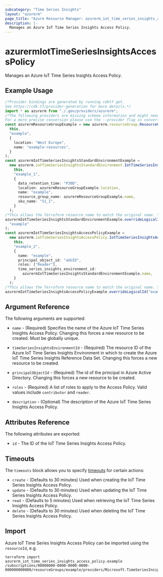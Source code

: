 ```yaml
---
subcategory: "Time Series Insights"
layout: "azurerm"
page_title: "Azure Resource Manager: azurerm_iot_time_series_insights_access_policy"
description: |-
  Manages an Azure IoT Time Series Insights Access Policy.
---
```


# azurermIotTimeSeriesInsightsAccessPolicy

Manages an Azure IoT Time Series Insights Access Policy.

## Example Usage

```typescript
/*Provider bindings are generated by running cdktf get.
See https://cdk.tf/provider-generation for more details.*/
import * as azurerm from "./.gen/providers/azurerm";
/*The following providers are missing schema information and might need manual adjustments to synthesize correctly: azurerm.
For a more precise conversion please use the --provider flag in convert.*/
const azurermResourceGroupExample = new azurerm.resourceGroup.ResourceGroup(
  this,
  "example",
  {
    location: "West Europe",
    name: "example-resources",
  }
);
const azurermIotTimeSeriesInsightsStandardEnvironmentExample =
  new azurerm.iotTimeSeriesInsightsStandardEnvironment.IotTimeSeriesInsightsStandardEnvironment(
    this,
    "example_1",
    {
      data_retention_time: "P30D",
      location: azurermResourceGroupExample.location,
      name: "example",
      resource_group_name: azurermResourceGroupExample.name,
      sku_name: "S1_1",
    }
  );
/*This allows the Terraform resource name to match the original name. You can remove the call if you don't need them to match.*/
azurermIotTimeSeriesInsightsStandardEnvironmentExample.overrideLogicalId(
  "example"
);
const azurermIotTimeSeriesInsightsAccessPolicyExample =
  new azurerm.iotTimeSeriesInsightsAccessPolicy.IotTimeSeriesInsightsAccessPolicy(
    this,
    "example_2",
    {
      name: "example",
      principal_object_id: "aGUID",
      roles: ["Reader"],
      time_series_insights_environment_id:
        azurermIotTimeSeriesInsightsStandardEnvironmentExample.name,
    }
  );
/*This allows the Terraform resource name to match the original name. You can remove the call if you don't need them to match.*/
azurermIotTimeSeriesInsightsAccessPolicyExample.overrideLogicalId("example");

```

## Argument Reference

The following arguments are supported:

*   `name` - (Required) Specifies the name of the Azure IoT Time Series Insights Access Policy. Changing this forces a new resource to be created. Must be globally unique.

*   `timeSeriesInsightsEnvironmentId` - (Required) The resource ID of the Azure IoT Time Series Insights Environment in which to create the Azure IoT Time Series Insights Reference Data Set. Changing this forces a new resource to be created.

*   `principalObjectId` - (Required) The id of the principal in Azure Active Directory. Changing this forces a new resource to be created.

*   `roles` - (Required) A list of roles to apply to the Access Policy. Valid values include `contributor` and `reader`.

*   `description` - (Optional) The description of the Azure IoT Time Series Insights Access Policy.

## Attributes Reference

The following attributes are exported:

* `id` - The ID of the IoT Time Series Insights Access Policy.

## Timeouts

The `timeouts` block allows you to specify [timeouts](https://www.terraform.io/language/resources/syntax#operation-timeouts) for certain actions:

* `create` - (Defaults to 30 minutes) Used when creating the IoT Time Series Insights Access Policy.
* `update` - (Defaults to 30 minutes) Used when updating the IoT Time Series Insights Access Policy.
* `read` - (Defaults to 5 minutes) Used when retrieving the IoT Time Series Insights Access Policy.
* `delete` - (Defaults to 30 minutes) Used when deleting the IoT Time Series Insights Access Policy.

## Import

Azure IoT Time Series Insights Access Policy can be imported using the `resourceId`, e.g.

```console
terraform import azurerm_iot_time_series_insights_access_policy.example /subscriptions/00000000-0000-0000-0000-000000000000/resourceGroups/example/providers/Microsoft.TimeSeriesInsights/environments/environment1/accessPolicies/example
```
